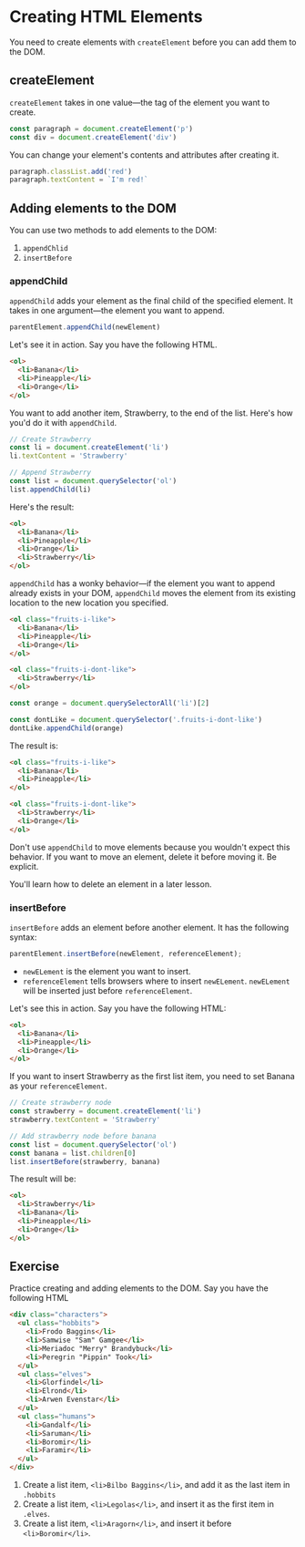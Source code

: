 # Creating HTML Elements

You need to create elements with `createElement` before you can add them to the DOM.

## createElement

`createElement` takes in one value—the tag of the element you want to create.

```js
const paragraph = document.createElement('p')
const div = document.createElement('div')
```

You can change your element's contents and attributes after creating it.

```js
paragraph.classList.add('red')
paragraph.textContent = `I'm red!`
```

## Adding elements to the DOM

You can use two methods to add elements to the DOM:

1. `appendChlid`
2. `insertBefore`

### appendChild

`appendChild` adds your element as the final child of the specified element. It takes in one argument—the element you want to append.

```js
parentElement.appendChild(newElement)
```

Let's see it in action. Say you have the following HTML.

```html
<ol>
  <li>Banana</li>
  <li>Pineapple</li>
  <li>Orange</li>
</ol>
```

You want to add another item, Strawberry, to the end of the list. Here's how you'd do it with `appendChild`.

```js
// Create Strawberry
const li = document.createElement('li')
li.textContent = 'Strawberry'

// Append Strawberry
const list = document.querySelector('ol')
list.appendChild(li)
```

Here's the result:

```html
<ol>
  <li>Banana</li>
  <li>Pineapple</li>
  <li>Orange</li>
  <li>Strawberry</li>
</ol>
```

`appendChild` has a wonky behavior—if the element you want to append already exists in your DOM, `appendChild` moves the element from its existing location to the new location you specified.

```html
<ol class="fruits-i-like">
  <li>Banana</li>
  <li>Pineapple</li>
  <li>Orange</li>
</ol>

<ol class="fruits-i-dont-like">
  <li>Strawberry</li>
</ol>
```

```js
const orange = document.querySelectorAll('li')[2]

const dontLike = document.querySelector('.fruits-i-dont-like')
dontLike.appendChild(orange)
```

The result is:

```html
<ol class="fruits-i-like">
  <li>Banana</li>
  <li>Pineapple</li>
</ol>

<ol class="fruits-i-dont-like">
  <li>Strawberry</li>
  <li>Orange</li>
</ol>
```

Don't use `appendChild` to move elements because you wouldn't expect this behavior. If you want to move an element, delete it before moving it. Be explicit.

You'll learn how to delete an element in a later lesson.

### insertBefore

`insertBefore` adds an element before another element. It has the following syntax:

```js
parentElement.insertBefore(newElement, referenceElement);
```

- `newELement` is the element you want to insert.
- `referenceElement` tells browsers where to insert `newELement`. `newELement` will be inserted just before `referenceElement`.

Let's see this in action. Say you have the following HTML:

```html
<ol>
  <li>Banana</li>
  <li>Pineapple</li>
  <li>Orange</li>
</ol>
```

If you want to insert Strawberry as the first list item, you need to set Banana as your `referenceElement`.

```js
// Create strawberry node
const strawberry = document.createElement('li')
strawberry.textContent = 'Strawberry'

// Add strawberry node before banana
const list = document.querySelector('ol')
const banana = list.children[0]
list.insertBefore(strawberry, banana)
```

The result will be:

```html
<ol>
  <li>Strawberry</li>
  <li>Banana</li>
  <li>Pineapple</li>
  <li>Orange</li>
</ol>
```

## Exercise

Practice creating and adding elements to the DOM. Say you have the following HTML

```html
<div class="characters">
  <ul class="hobbits">
    <li>Frodo Baggins</li>
    <li>Samwise "Sam" Gamgee</li>
    <li>Meriadoc "Merry" Brandybuck</li>
    <li>Peregrin "Pippin" Took</li>
  </ul>
  <ul class="elves">
    <li>Glorfindel</li>
    <li>Elrond</li>
    <li>Arwen Evenstar</li>
  </ul>
  <ul class="humans">
    <li>Gandalf</li>
    <li>Saruman</li>
    <li>Boromir</li>
    <li>Faramir</li>
  </ul>
</div>
```

1. Create a list item, `<li>Bilbo Baggins</li>`, and add it as the last item in `.hobbits`
2. Create a list item, `<li>Legolas</li>`, and insert it as the first item in `.elves`.
3. Create a list item, `<li>Aragorn</li>`, and insert it before `<li>Boromir</li>`.

